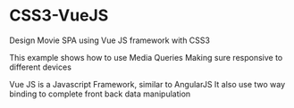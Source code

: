 # CSS3-VueJS
Design Movie SPA using Vue JS framework with CSS3

This example shows how to use Media Queries 
Making sure responsive to different devices

Vue JS is a Javascript Framework, similar to AngularJS 
It also use two way binding to complete front back data manipulation

